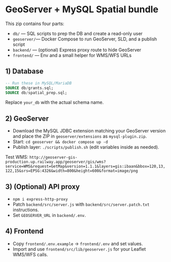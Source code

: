 # GeoServer + MySQL Spatial bundle

This zip contains four parts:
- `db/`       — SQL scripts to prep the DB and create a read-only user
- `geoserver/`— Docker Compose to run GeoServer, SLD, and a publish script
- `backend/`  — (optional) Express proxy route to hide GeoServer
- `frontend/` — Env and a small helper for WMS/WFS URLs

## 1) Database
```sql
-- Run these in MySQL/MariaDB
SOURCE db/grants.sql;
SOURCE db/spatial_prep.sql;
```
Replace `your_db` with the actual schema name.

## 2) GeoServer
- Download the MySQL JDBC extension matching your GeoServer version and place the ZIP in `geoserver/extensions` as `mysql-plugin.zip`.
- Start: `cd geoserver && docker compose up -d`
- Publish layer: `./scripts/publish.sh` (edit variables inside as needed).

Test WMS:
`http://geoserver-gis-production.up.railway.app/geoserver/gis/wms?service=WMS&request=GetMap&version=1.1.1&layers=gis:ibaan&bbox=120,13,122,15&srs=EPSG:4326&width=800&height=600&format=image/png`

## 3) (Optional) API proxy
- `npm i express-http-proxy`
- Patch `backend/src/server.js` with `backend/src/server.patch.txt` instructions.
- Set `GEOSERVER_URL` in `backend/.env`.

## 4) Frontend
- Copy `frontend/.env.example` → `frontend/.env` and set values.
- Import and use `frontend/src/lib/geoserver.js` for your Leaflet WMS/WFS calls.
